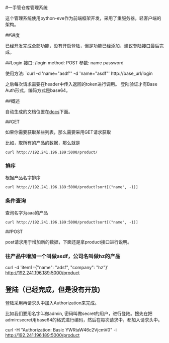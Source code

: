 <head>
<meta charset="UTF-8" />
</head>
#一手管仓库管理系统

这个管理系统使用python-eve作为前端框架开发，采用了重服务器，轻客户端的架构。

##进度

已经开发完成全部功能，没有开启登陆，但是功能已经添加，建议登陆接口最后完成。

##Login
接口: /login
method: POST
参数: name password

使用方法:
`curl -d 'name="asdf"' -d 'name="asdf"' http://base_url/login

之后每次请求需要在header中传入返回的token进行调用。
登陆验证才有Base Auth形式，编码方式是base64。

##概述

自动生成的文档位置在[docs](http://192.241.196.189:5000/docs/)下面。


##GET

如果你需要获取某些列表，那么需要采用GET请求获取

比如，取所有的产品的数据，那么就是

`curl http://192.241.196.189:5000/product/`

### 排序

根据产品名字排序 

`curl http://192.241.196.189:5000/product?sort[("name", -1)]`

### 条件查询

查询名字为aaa的产品

`curl http://192.241.196.189:5000/product?sort[("name", -1)]`

##POST

post请求用于增加新的数据，下面还是拿product接口进行说明。

### 往产品中增加一个叫做asdf，公司名叫做hz的产品

curl -d 'item1={"name": "adsf", "company": "hz"}' http://192.241.196.189:5000/product

## 登陆（已经完成，但是没有开放)

登陆采用再请求头中加入Authorization来完成。

比如我们要用名字叫做admin, 密码叫做secret的用户，进行登陆。搜先在把admin:secret用base64的格式进行编码，然后在每次请求中，都加入请求头中。

curl -H "Authorization: Basic YWRtaW46c2VjcmV0" -i http://192.241.196.189:5000/product

